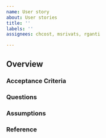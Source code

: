 ```yaml
---
name: User story
about: User stories
title: ''
labels: ''
assignees: chcost, msrivats, rganti

---
```


## Overview

<!--
Describe the goal or feature or two, usually in the form of a user story.
As a [USER], I want to [TASK], so that [REASON]
-->

### Acceptance Criteria

<!-- Ask yourself, are these criteria testable?

- [ ] List of what needs to be true
- [ ] to consider this done
- [ ] done done
-->

### Questions

<!--
- List any questions?
- That you are unsure of the answer?
-->

### Assumptions

<!--
- List any assumptions that
- You are making in terms of time-frame,
- Output, or general context setting
-->

### Reference

<!--
- [Reference](links)
- [To issues](or-any-inspiration)
- [That might be](helpful)
-->
